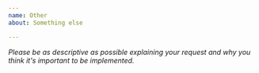 ```yaml
---
name: Other
about: Something else

---
```


_Please be as descriptive as possible explaining your request and why you think it's important to be implemented._

